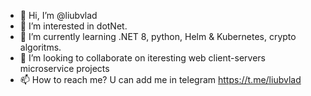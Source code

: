 - 👋 Hi, I’m @liubvlad
- 👀 I’m interested in dotNet.
- 🌱 I’m currently learning .NET 8, python, Helm & Kubernetes, crypto algoritms.
- 💞️ I’m looking to collaborate on iteresting web client-servers microservice projects
- 📫 How to reach me? U can add me in telegram https://t.me/liubvlad

<!---
liubvlad/liubvlad is a ✨ special ✨ repository because its `README.md` (this file) appears on your GitHub profile.
You can click the Preview link to take a look at your changes.
--->
